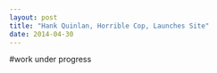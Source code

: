 ```yaml
---
layout: post
title: "Hank Quinlan, Horrible Cop, Launches Site"
date: 2014-04-30
---
```


#work under progress